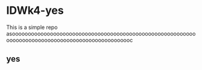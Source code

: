 # IDWk4-yes
This is a simple repo
asoooooooooooooooooooooooooooooooooooooooooooooooooooooooooooooooooooooooooooooooooooooooooooooooooc
## yes
